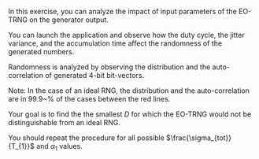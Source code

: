 In this exercise, you can analyze the impact of input parameters of the EO-TRNG on the generator output. 

You can launch the application and observe how the duty cycle, the jitter variance, and the accumulation time affect the randomness of the generated numbers. 

Randomness is analyzed by observing the distribution and the auto-correlation of generated 4-bit bit-vectors.

Note: In the case of an ideal RNG, the distribution and the auto-correlation are in 99.9~\% of the cases between the red lines.

Your goal is to find the the smallest $D$ for which the EO-TRNG would not be distinguishable from an ideal RNG.

You should repeat the procedure for all possible $\frac{\sigma_{tot}}{T_{1}}$ and $\alpha_{1}$ values.
